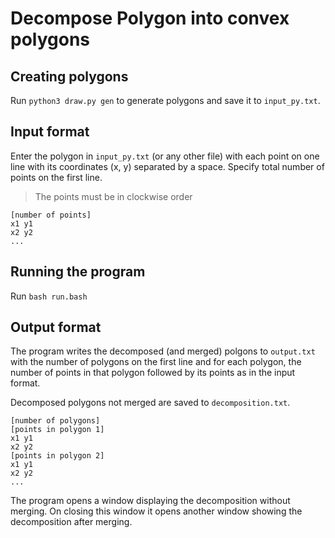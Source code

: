 # Decompose Polygon into convex polygons

## Creating polygons

Run `python3 draw.py gen` to generate polygons and save it to `input_py.txt`.

## Input format

Enter the polygon in `input_py.txt` (or any other file) with each point on one line with its coordinates (x, y) separated by a space. Specify total number of points on the first line.

> The points must be in clockwise order

```
[number of points]
x1 y1
x2 y2
...
```

## Running the program

Run `bash run.bash`

## Output format

The program writes the decomposed (and merged) polgons to `output.txt` with the number of polygons on the first line and for each polygon, the number of points in that polygon followed by its points as in the input format.

Decomposed polygons not merged are saved to `decomposition.txt`.

```
[number of polygons]
[points in polygon 1]
x1 y1
x2 y2
[points in polygon 2]
x1 y1
x2 y2
...
```

The program opens a window displaying the decomposition without merging. On closing this window it opens another window showing the decomposition after merging.
